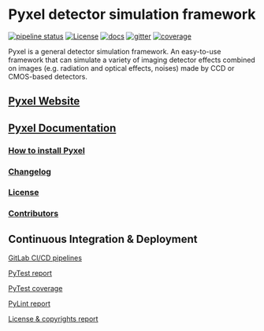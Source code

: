 Pyxel detector simulation framework
===================================

[![pipeline status](https://gitlab.com/esa/pyxel/badges/master/pipeline.svg)](https://gitlab.esa.int/sci-fv/pyxel-mirror/pipelines)
[![License](https://img.shields.io/badge/license-MIT-green.svg)](https://gitlab.com/esa/pyxel/blob/master/LICENSE)
[![docs](https://esa.gitlab.io/pyxel/documentation.svg)](https://esa.gitlab.io/pyxel/doc)
[![gitter](https://badges.gitter.im/pyxel-framework/community.svg)](https://gitter.im/pyxel-framework/community)
[![coverage](https://gitlab.com/esa/pyxel/badges/master/coverage.svg)](http://sci-fv.io.esa.int/pyxel-mirror/coverage/)

Pyxel is a general detector simulation framework.
An easy-to-use framework that can simulate a variety of imaging detector
effects combined on images (e.g. radiation and optical effects, noises)
made by CCD or CMOS-based detectors.

## [Pyxel Website](https://esa.gitlab.io/pyxel)

## [Pyxel Documentation](https://esa.gitlab.io/pyxel/doc)

### [How to install Pyxel](https://esa.gitlab.io/pyxel/doc/install.html)

### [Changelog](https://esa.gitlab.io/pyxel/doc/changelog.html)

### [License](https://esa.gitlab.io/pyxel/doc/license.html)

### [Contributors](https://esa.gitlab.io/pyxel/doc/authors.html)

## Continuous Integration & Deployment

[GitLab CI/CD pipelines](https://gitlab.esa.int/sci-fv/pyxel-mirror/pipelines)

[PyTest report](http://sci-fv.io.esa.int/pyxel-mirror/pytest_report.html)

[PyTest coverage](http://sci-fv.io.esa.int/pyxel-mirror/coverage/)

[PyLint report](http://sci-fv.io.esa.int/pyxel-mirror/pylint_report.html)

[License & copyrights report](http://sci-fv.io.esa.int/pyxel-mirror/license.json)
